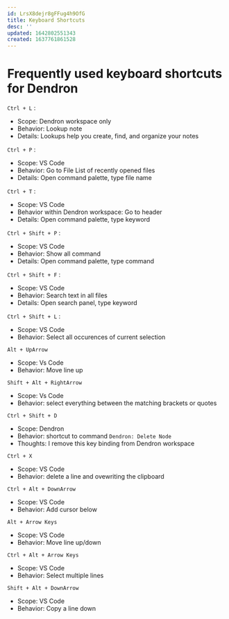 ```yaml
---
id: LrsX8dejr8gFFug4h9OfG
title: Keyboard Shortcuts
desc: ''
updated: 1642802551343
created: 1637761861528
---
```

# Frequently used keyboard shortcuts for Dendron

`Ctrl + L` : 
- Scope: Dendron workspace only 
- Behavior: Lookup note 
- Details: Lookups help you create, find, and organize your notes

`Ctrl + P` : 
- Scope: VS Code 
- Behavior: Go to File List of recently opened files
- Details: Open command palette, type file name

`Ctrl + T` : 
- Scope: VS Code 
- Behavior within Dendron workspace: Go to header 
- Details: Open command palette, type keyword

`Ctrl + Shift + P` : 
- Scope: VS Code 
- Behavior: Show all command 
- Details: Open command palette, type command

`Ctrl + Shift + F` : 
- Scope: VS Code 
- Behavior: Search text in all files 
- Details: Open search panel, type keyword

`Ctrl + Shift + L` : 
- Scope: VS Code 
- Behavior: Select all occurences of current selection

`Alt + UpArrow` 
- Scope: Vs Code
- Behavior: Move line up 

`Shift + Alt + RightArrow`
- Scope: Vs Code
- Behavior: select everything between the matching brackets or quotes

`Ctrl + Shift + D`
- Scope: Dendron
- Behavior: shortcut to command `Dendron: Delete Node`
- Thoughts: I remove this key binding from Dendron workspace

`Ctrl + X`
- Scope: VS Code
- Behavior: delete a line and ovewriting the clipboard 

`Ctrl + Alt + DownArrow`
- Scope: VS Code
- Behavior: Add cursor below

`Alt + Arrow Keys`
- Scope: VS Code
- Behavior: Move line up/down

`Ctrl + Alt + Arrow Keys`
- Scope: VS Code
- Behavior: Select multiple lines

`Shift + Alt + DownArrow`
- Scope: VS Code
- Behavior: Copy a line down